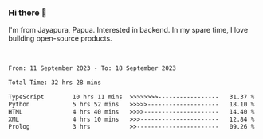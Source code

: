 ### Hi there 👋

I'm from Jayapura, Papua. Interested in backend. In my spare time, I love building open-source products.

<br>

 
 <!--START_SECTION:waka-->

```txt
From: 11 September 2023 - To: 18 September 2023

Total Time: 32 hrs 28 mins

TypeScript        10 hrs 11 mins  >>>>>>>>-----------------   31.37 %
Python            5 hrs 52 mins   >>>>>--------------------   18.10 %
HTML              4 hrs 40 mins   >>>>---------------------   14.40 %
XML               4 hrs 10 mins   >>>----------------------   12.84 %
Prolog            3 hrs           >>-----------------------   09.26 %
```

<!--END_SECTION:waka-->
